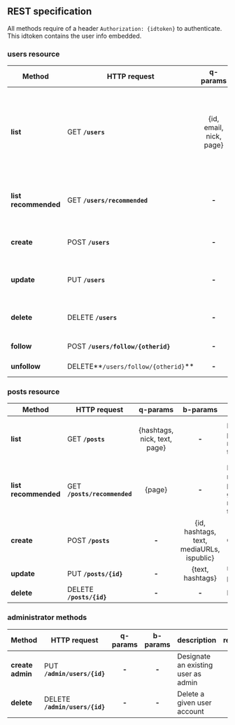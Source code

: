 ## REST specification

All methods require of a header `Authorization: {idtoken}` to authenticate.
This idtoken contains the user info embedded.

### users resource

| Method | HTTP request | q-params | b-params | description | response |
|--------|--------------|:--------:|:-------:|-------------|:--------:|
| **list** | GET **`/users`** | {id, email, nick, page} | **-** | Get user(s) by the given qparams | List of {id, nick, bio, followers, followings} (if no qparams provided, empty list is returned) |
| **list recommended** | GET  **`/users/recommended`** | **-** | **-** | Get recomended user(s) for the given user | List of {id, nick, bio} |
| **create** | POST **`/users`**  | **-** | {email, nick, zone, bio} | Creates a user | **-** |
| **update** | PUT **`/users`**  | **-** | {nick, bio} | Updates information of given user | **-** |
| **delete** | DELETE **`/users`** | **-** | **-** | Delete account (of user issuing the query) | **-** |
| **follow** | POST **`/users/follow/{otherid}`** | **-** | **-** | Follows a user | **-** |
| **unfollow** | DELETE**`/users/follow/{otherid}`** | **-** | **-** | Unfollows a user | **-** |

### posts resource

| Method | HTTP request | q-params | b-params | description | response |
|--------|--------------|:-------:|:-------:|-------------|:--------:|
| **list** | GET **`/posts`** | {hashtags, nick, text, page} | **-**  | List visible posts matched by the filter | List of {nick, timestamp, text, mediaURIs} |
| **list recommended** | GET **`/posts/recommended`** | {page} | **-**  | List recommended posts for the given user, matched by the filter | List of {nick, timestamp, text, mediaURIs} |
| **create** | POST **`/posts`** | **-** | {id, hashtags, text, mediaURLs, ispublic} | Creates a post | **-** |
| **update** | PUT **`/posts/{id}`** | **-** | {text, hashtags} | Updates a post | **-** |
| **delete** | DELETE **`/posts/{id}`** | **-** | **-** | Deletes a post | **-** |

### administrator methods 
| Method | HTTP request | q-params | b-params | description | response |
|--------|--------------|:--------:|:-------:|-------------|:--------:|
| **create admin** | PUT **`/admin/users/{id}`**  | **-** | **-** | Designate an existing user as admin | **-** |
| **delete** | DELETE **`/admin/users/{id}`** | **-** | **-** | Delete a given user account | **-** |


